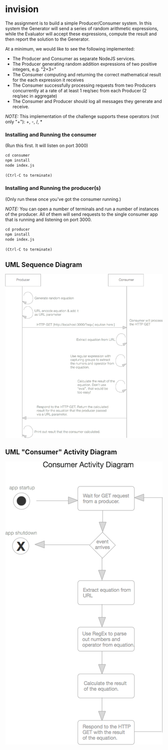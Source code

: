 # invision

The assignment is to build a simple Producer/Consumer system. In this system the Generator will send a series of random arithmetic expressions, while the Evaluator will accept these expressions, compute the result and then report the solution to the Generator. 

At a minimum, we would like to see the following implemented:

* The Producer and Consumer as separate NodeJS services.
* The Producer generating random addition expressions of two positive integers, e.g. "2+3="
* The Consumer computing and returning the correct mathematical result for the each expression it receives
* The Consumer successfully processing requests from two Producers concurrently at a rate of at least 1 req/sec from each Producer (2 req/sec in aggregate)
* The Consumer and Producer should log all messages they generate and receive.

*NOTE:* This implementation of the challenge supports these operators (not only "+"): +, -, /, *

### Installing and Running the consumer 

(Run this first. It will listen on port 3000)

```
cd consumer
npm install
node index.js

(Ctrl-C to terminate)
```

### Installing and Running the producer(s) 

(Only run these once you've got the consumer running.)

*NOTE:* You can open a number of terminals and run a number of instances of the producer. All of them will send requests to the single consumer app that is running and listening on port 3000.

```
cd producer
npm install
node index.js

(Ctrl-C to terminate)
```


## UML Sequence Diagram 

![](sequence.png?raw=true)

## UML "Consumer" Activity Diagram 

![](consumer.png?raw=true)

